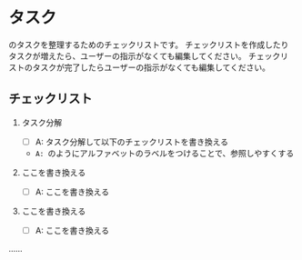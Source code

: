# タスク
のタスクを整理するためのチェックリストです。
チェックリストを作成したりタスクが増えたら、ユーザーの指示がなくても編集してください。
チェックリストのタスクが完了したらユーザーの指示がなくても編集してください。

## チェックリスト

1. タスク分解
    - [ ] A: タスク分解して以下のチェックリストを書き換える
    - `A: `のようにアルファベットのラベルをつけることで、参照しやすくする

2. ここを書き換える
    - [ ] A: ここを書き換える

3. ここを書き換える
    - [ ] A: ここを書き換える

……

